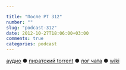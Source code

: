 ```yaml
---

title: "После РТ 312"
number: ""
slug: "podcast-312"
date: 2012-10-27T18:06:00+03:00
comments: true
categories: podcast
---
```

[аудио](http://cdn.radio-t.com/rt312post.mp3) ● [пиратский torrent](http://pirates.radio-t.com/torrents/rt312post.mp3.torrent) ● [лог чата](http://chat.radio-t.com/logs/radio-t-312.html) ● [wiki](http://wiki.radio-t.com/%D0%9F%D0%BE%D1%81%D0%BB%D0%B5_%D0%A0%D0%A2_312) <audio src="http://cdn.radio-t.com/rt312post.mp3" preload="none">
